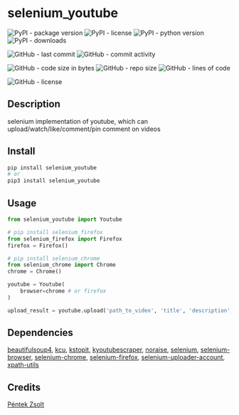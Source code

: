 # selenium_youtube

![PyPI - package version](https://img.shields.io/pypi/v/selenium_youtube?logo=pypi&style=flat-square)
![PyPI - license](https://img.shields.io/pypi/l/selenium_youtube?label=package%20license&style=flat-square)
![PyPI - python version](https://img.shields.io/pypi/pyversions/selenium_youtube?logo=pypi&style=flat-square)
![PyPI - downloads](https://img.shields.io/pypi/dm/selenium_youtube?logo=pypi&style=flat-square)

![GitHub - last commit](https://img.shields.io/github/last-commit/kkristof200/selenium_youtube?style=flat-square)
![GitHub - commit activity](https://img.shields.io/github/commit-activity/m/kkristof200/selenium_youtube?style=flat-square)

![GitHub - code size in bytes](https://img.shields.io/github/languages/code-size/kkristof200/selenium_youtube?style=flat-square)
![GitHub - repo size](https://img.shields.io/github/repo-size/kkristof200/selenium_youtube?style=flat-square)
![GitHub - lines of code](https://img.shields.io/tokei/lines/github/kkristof200/selenium_youtube?style=flat-square)

![GitHub - license](https://img.shields.io/github/license/kkristof200/selenium_youtube?label=repo%20license&style=flat-square)

## Description

selenium implementation of youtube, which can upload/watch/like/comment/pin comment on videos

## Install

~~~~bash
pip install selenium_youtube
# or
pip3 install selenium_youtube
~~~~

## Usage

~~~~python
from selenium_youtube import Youtube

# pip install selenium_firefox
from selenium_firefox import Firefox
firefox = Firefox()

# pip install selenium_chrome
from selenium_chrome import Chrome
chrome = Chrome()

youtube = Youtube(
    browser=chrome # or firefox
)

upload_result = youtube.upload('path_to_video', 'title', 'description', ['tag1', 'tag2'])
~~~~

## Dependencies

[beautifulsoup4](https://pypi.org/project/beautifulsoup4), [kcu](https://pypi.org/project/kcu), [kstopit](https://pypi.org/project/kstopit), [kyoutubescraper](https://pypi.org/project/kyoutubescraper), [noraise](https://pypi.org/project/noraise), [selenium](https://pypi.org/project/selenium), [selenium-browser](https://pypi.org/project/selenium-browser), [selenium-chrome](https://pypi.org/project/selenium-chrome), [selenium-firefox](https://pypi.org/project/selenium-firefox), [selenium-uploader-account](https://pypi.org/project/selenium-uploader-account), [xpath-utils](https://pypi.org/project/xpath-utils)



## Credits

[Péntek Zsolt](https://github.com/Zselter07)